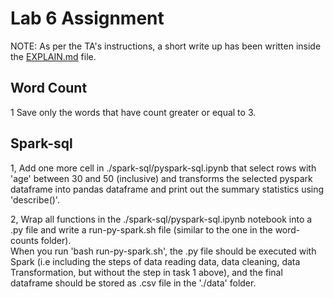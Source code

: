 # Lab 6 Assignment
NOTE: As per the TA's instructions, a short write up has been written inside the [EXPLAIN.md](EXPLAIN.md) file.

## Word Count
1 Save only the words that have count greater or equal to 3.

## Spark-sql
1, Add one more cell in ./spark-sql/pyspark-sql.ipynb that select rows with 'age' between 30 and 50 (inclusive) and transforms the selected pyspark dataframe into pandas dataframe and print out the summary statistics using 'describe()'.

2, Wrap all functions in the ./spark-sql/pyspark-sql.ipynb notebook into a .py file and write a run-py-spark.sh file (similar to the one in the word-counts folder). \
When you run 'bash run-py-spark.sh', the .py file should be executed with Spark (i.e including the steps of data reading data, data cleaning, data Transformation, but without the step in task 1 above), and the final dataframe should be stored as .csv file in the './data' folder.
